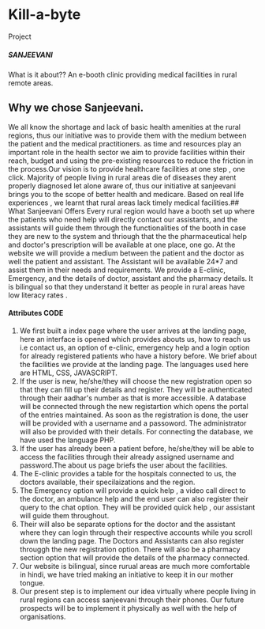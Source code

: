 # Kill-a-byte
Project
##### SANJEEVANI
What is it about??
An e-booth clinic providing medical facilities in rural remote areas. 
## Why we chose Sanjeevani.
We all know the shortage and lack of basic health amenities at the rural regions, thus our initiative was to provide them with the medium between the patient and the medical practitioners.  as time and resources play an important role in the health sector we aim to provide facilities within their reach, budget and using the pre-existing resources to reduce the friction in the process.Our vision is to provide healthcare facilities at one step , one click. Majority of people living in rural areas die of diseases they arent properly diagnosed let alone aware of, thus our initiative at sanjeevani brings you to the scope of better health and medicare.
Based on real life experiences , we learnt that rural areas lack timely medical facilities.## What Sanjeevani Offers
Every rural region would have a booth set up where the patients who need help will directly contact our assistants, and the assistants will guide them through the functionalities of the booth in case they are new to the system and thriough that the the pharmaceutical help and doctor's prescription will be available at one place, one go. At the website we will provide a medium between the patient and the doctor as well the patient and assistant. The Assistant will be available 24*7 and assist them in their needs and requirements. We provide a E-clinic, Emergency, and the details of doctor, assistant and the pharmacy details. It is bilingual so that they understand it better as people in rural areas have low literacy rates .
#### Attributes CODE
1) We first built a index page where the user arrives at the landing page, here an interface is opened which provides abouts us, how to reach us i.e contact us, an option of e-clinic, emergency help and a login option for already registered patients who have a history before. We brief about the facilities we provide at the landing page.  The languages used here are HTML, CSS, JAVASCRIPT. 
2) If the user is new, he/she/they will choose the new registration open so that they can fill up their details and register. They will be authenticated through their aadhar's number as that is more accessible. A database will be connected through the new registartion which opens the portal of the entries maintained. As soon as the registration is done, the user will be provided with a username and a passoword. The administrator will also be provided with their details. For connecting the database, we have used the language PHP.
3) If the user has already been a patient before, he/she/they will be able to access the facilities through their already assigned username and password.The about us page briefs the user about the facilities.
4)  The E-clinic provides  a table for the hospitals connected to us, the doctors available, their specilaizations and the region. 
5) The Emergency option will provide a quick help , a video call direct to the doctor, an ambulance help and the end user can also register their query to the chat option. They  will be provided quick help , our assistant will guide them throughout.
6) Their will also be separate options for the doctor and the assistant where they can login through their respective accounts while you scroll down the landing page. The Doctors and Assistants can also register througgh the new registration option. There will also be a pharmacy section option that will provide the details of the pharmacy connected.
7) Our website is bilingual, since rurual areas are much more comfortable in hindi, we have tried making an initiative to keep it in our mother tongue.
8) Our present step is to implement our idea virtually where people living in rural regions can access sanjeevani through their phones. Our future prospects will be to implement it physically as well with the help of organisations.

